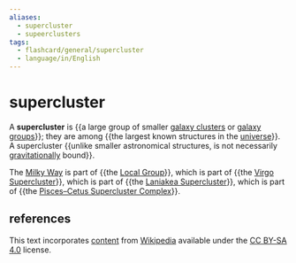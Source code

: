 ```yaml
---
aliases:
  - supercluster
  - supeerclusters
tags:
  - flashcard/general/supercluster
  - language/in/English
---
```


# supercluster

A __supercluster__ is {{a large group of smaller [galaxy clusters](galaxy%20cluster.md) or [galaxy groups](galaxy%20group.md)}}; they are among {{the largest known structures in the [universe](universe.md)}}. A supercluster {{unlike smaller astronomical structures, is not necessarily [gravitationally](gravity.md) bound}}. <!--SR:!2024-08-21,38,290!2024-07-16,16,290!2024-07-18,18,299-->

The [Milky Way](Milky%20Way.md) is part of {{the [Local Group](Local%20Group.md)}}, which is part of {{the [Virgo Supercluster](Virgo%20Supercluster.md)}}, which is part of {{the [Laniakea Supercluster](Laniakea%20Supercluster.md)}}, which is part of {{the [Pisces–Cetus Supercluster Complex](Pisces–Cetus%20Supercluster%20Complex.md)}}. <!--SR:!2024-07-15,15,290!2024-07-17,17,290!2024-07-17,17,290!2024-08-19,37,290-->

## references

This text incorporates [content](https://en.wikipedia.org/wiki/supercluster) from [Wikipedia](Wikipedia.md) available under the [CC BY-SA 4.0](https://creativecommons.org/licenses/by-sa/4.0/) license.
